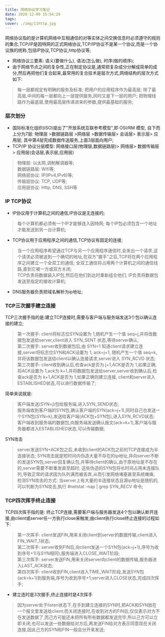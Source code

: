 ```yaml
---
title: 网络协议学习笔记
date: 2020-12-09 15:54:29
tags:
cover: ./img/11http.jpg
---
```

网络协议指的是计算机网络中互相通信的对等实体之间交换信息时必须遵守的规则的集合,TCP/IP是因特网的正式网络协议,TCP/IP协议不是某一个协议,而是一个协议族的统称,包括IP协议,TCP协议,http协议等;    
+ 网络协议三要素: 语义(要做什么), 语法(怎么做), 时序(做的顺序);
+ 由于网络节点之间的复杂性,正在制定协议是,通常把复杂成分分解成简单的成分,然后再把他们复合起来,最常用的复合技术是层次方式,网络结构的层次方式如下:
>每一层都规定有明确的服务及标准; 把用户的应用程序作为最高层; 除了最高层,中间的每一层都向上一层提供服务,同时又是下一层的用户; 把物理线路作为最底层,使用最高层传递进来的参数,提供最基础的服务;

### 层次划分
+ 国际标准化组织(ISO)提出了"开放系统互联参考模型",即 OSI/RM 模型, 自下而上分为7层: 物理层 >数据链路层 >网络层 >数据传输层> 会话层> 表示层> 应用层; 其中第4层完成数据传送服务,上面3层面向用户;
+ TCP/IP 协议分层模型: 网络接口层(物理层,数据链路层)> 网络层> 数据传输层> 应用层(会话层,表示层,应用层)
>物理层: 以太网,调制解调器等;   
>数据链路层: Wifi等;   
>网络层协议: IP(IPv4,IPv6)等;   
>传输层协议: TCP, UDP等;   
>应用层协议: Http, DNS, SSH等
### IP TCP协议
+ IP协议用于计算机之间的通信,IP协议是无连接的;
>每个计算机都必须有一个IP才能够连入因特网; 每个IP包必须包含一个地址才能发送到另一台计算机;
+ TCP协议用于应用程序之间的通信,TCP协议有固定的连接;
>当一个应用程序希望通过TCP与另一个应用程序通信时,会发出一个请求,这个请求必须被送到一个确切的地址,在双方"握手"之后,TCP将在两个应用程序之间建立一个全双工的通信; 全双工通信将占用两个计算机之间的通信线路,直到它被一方或双方关闭;   
>TCP负责将数据装入IP包,然后在他们到达时重新组合他们; IP负责将数据包发送至指定的接收计算机;
+ DNS服务器负责把域名解析为ip地址;
### TCP三次握手建立连接
TCP三次握手指的是:建立TCP连接时,需要与客户端与服务端发送3个包以确认连接的建立;   
>第一次握手: client将标志位SYN设置为 1,随机产生一个值 seq=j,并将改数据包发送给server,client进入 SYN_SENT 状态,等待server确认;   
>第二次握手: server收到数据包后,由 SYN=1 知道client请求建立连接,server将标志位SYN和ACK设置为 1, ack=j+1, 随机产生一个值 seq=k,并将该数据包发送给client以确认连接请求,server进入 SYN_RCVD 状态;   
>第三次握手: client收到确认后,检查ack是否为 j+1,ACK是否为 1,如果正确,将ACK设置为 1,ack为 k+1,并将数据包发送给server,server收到确认后,检查ack是否为 k+1,ACK是否为 1,如果正确则建立连接, client和server进入ESTABLISHED状态,可以进行数据传输了;   

简单来说就是:   
>客户端发送(SYN=j)包给服务端,进入SYN_SEND状态;      
>服务端收到客户端的SYN包,确认客户端的SYN(ack=j+1),同时自己也发送一个SYN包(SYN=k),发送给客户端(ACK包+SYN包),进入SYN_RCVD状态;     
>客户端收到服务端的数据包,向服务端发送确认报文(ack=k+1),客户端与服务器都进入ESTABLISHED状态,可以传输数据; 

SYN攻击
>server发送SYN+ACK包之后,未收到client的ACK包之前的TCP连接成为半连接状态; SYN攻击就是短时间内伪造大量不存在的ip地址,并向server不断的发送SYN包,server回复确认包,并等待client的确认,由于原地址是不存在的,server需要不断重发直至超时; 这些伪造的SYN包将长时间占用未连接队列,导致正常的请求因为队列满而被丢弃,从而引发网络堵塞甚至系统瘫痪;     
>检测SYN攻击的方式: 当server上有大量的半连接状态且源ip地址是随机的,可以判断为SYN攻击,执行 #netstat -nap | grep SYN_RECV 命令;
### TCP四次挥手终止连接
TCP四次挥手指的是: 终止TCP连接,需要客户端与服务器发送4个包以确认断开连接,由client或server任一方执行close来触发;由client执行close终止连接的过程如下:
>第一次挥手: client发送FIN,用来关闭client到server的数据传输,client进入FIN_WAIT_1状态;    
>第二次挥手: server收到FIN后,向client发送一个SYN包(ack=j+1),序号为收到序号+1(与SYN相同),服务端进入CLOSE_WAIT阶段;    
>第三次挥手: server发送FIN,用来关闭server向client的数据传输,服务器进入LAST_ACK状态;    
>第四次挥手: client收到FIN,client进入TIME_WAIT阶段,发送SYN包(ack=k+1)到服务端,序号为收到序号+1;server进入CLOSE状态,完成四次挥手;

+ 建立连时是3次握手,终止连接时是4次挥手   
>因为server处于listen状态下,在手到建立连接的SYN时,把ACK和SYN放在一个报文里发送给client;而关闭连接时,在收到对方的FIN后,仅仅表示对方不在发送数据了,而己方可能还未把所有所有数据都发送完毕,所以己方可以立即关闭,也可以发送一些数据给对方后,再发送FIN给对方表示同意现在关闭连接,因此己方的SYN和FIN一般会分开来发送;


